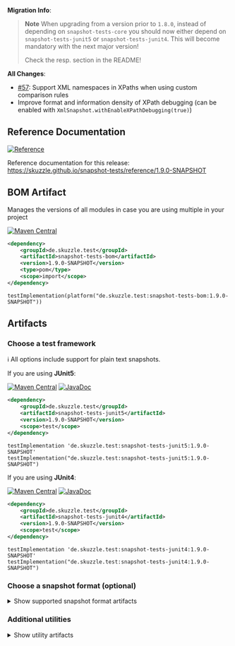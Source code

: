 **Migration Info**: 

> **Note**
> When upgrading from a version prior to `1.8.0`, instead of depending on `snapshot-tests-core` you should now 
> either depend on `snapshot-tests-junit5` or `snapshot-tests-junit4`. 
> This will become mandatory with the next major version!
> 
> Check the resp. section in the README!

**All Changes**: 

* [#57](https://github.com/skuzzle/snapshot-tests/issues/57): Support XML namespaces in XPaths when using custom comparison rules
* Improve format and information density of XPath debugging (can be enabled with `XmlSnapshot.withEnableXPathDebugging(true)`)

## Reference Documentation

[![Reference](https://img.shields.io/static/v1?label=Reference&message=1.9.0-SNAPSHOT&color=orange)](https://skuzzle.github.io/snapshot-tests/reference/1.9.0-SNAPSHOT)

Reference documentation for this release: https://skuzzle.github.io/snapshot-tests/reference/1.9.0-SNAPSHOT


## BOM Artifact
Manages the versions of all modules in case you are using multiple in your project

[![Maven Central](https://img.shields.io/static/v1?label=MavenCentral&message=1.9.0-SNAPSHOT&color=blue)](https://search.maven.org/artifact/de.skuzzle.test/snapshot-tests-bom/1.9.0-SNAPSHOT/jar)

```xml
<dependency>
    <groupId>de.skuzzle.test</groupId>
    <artifactId>snapshot-tests-bom</artifactId>
    <version>1.9.0-SNAPSHOT</version>
    <type>pom</type>
    <scope>import</scope>
</dependency>
```

```
testImplementation(platform("de.skuzzle.test:snapshot-tests-bom:1.9.0-SNAPSHOT"))
```

## Artifacts

### Choose a test framework

ℹ️ All options include support for plain text snapshots.

If you are using **JUnit5**:

[![Maven Central](https://img.shields.io/static/v1?label=MavenCentral&message=1.9.0-SNAPSHOT&color=blue)](https://search.maven.org/artifact/de.skuzzle.test/snapshot-tests-junit5/1.9.0-SNAPSHOT/jar) [![JavaDoc](https://img.shields.io/static/v1?label=JavaDoc&message=1.9.0-SNAPSHOT&color=orange)](http://www.javadoc.io/doc/de.skuzzle.test/snapshot-tests-junit5/1.9.0-SNAPSHOT)

```xml
<dependency>
    <groupId>de.skuzzle.test</groupId>
    <artifactId>snapshot-tests-junit5</artifactId>
    <version>1.9.0-SNAPSHOT</version>
    <scope>test</scope>
</dependency>
```

```
testImplementation 'de.skuzzle.test:snapshot-tests-junit5:1.9.0-SNAPSHOT'
testImplementation("de.skuzzle.test:snapshot-tests-junit5:1.9.0-SNAPSHOT")
```

If you are using **JUnit4**:

[![Maven Central](https://img.shields.io/static/v1?label=MavenCentral&message=1.9.0-SNAPSHOT&color=blue)](https://search.maven.org/artifact/de.skuzzle.test/snapshot-tests-junit4/1.9.0-SNAPSHOT/jar) [![JavaDoc](https://img.shields.io/static/v1?label=JavaDoc&message=1.9.0-SNAPSHOT&color=orange)](http://www.javadoc.io/doc/de.skuzzle.test/snapshot-tests-junit4/1.9.0-SNAPSHOT)

```xml
<dependency>
    <groupId>de.skuzzle.test</groupId>
    <artifactId>snapshot-tests-junit4</artifactId>
    <version>1.9.0-SNAPSHOT</version>
    <scope>test</scope>
</dependency>
```

```
testImplementation 'de.skuzzle.test:snapshot-tests-junit4:1.9.0-SNAPSHOT'
testImplementation("de.skuzzle.test:snapshot-tests-junit4:1.9.0-SNAPSHOT")
```

### Choose a snapshot format (optional)
<details>
    <summary>Show supported snapshot format artifacts</summary>
    
If you want **JSON** based snapshots:

[![Maven Central](https://img.shields.io/static/v1?label=MavenCentral&message=1.9.0-SNAPSHOT&color=blue)](https://search.maven.org/artifact/de.skuzzle.test/snapshot-tests-jackson/1.9.0-SNAPSHOT/jar) [![JavaDoc](https://img.shields.io/static/v1?label=JavaDoc&message=1.9.0-SNAPSHOT&color=orange)](http://www.javadoc.io/doc/de.skuzzle.test/snapshot-tests-jackson/1.9.0-SNAPSHOT)

```xml
<dependency>
    <groupId>de.skuzzle.test</groupId>
    <artifactId>snapshot-tests-jackson</artifactId>
    <version>1.9.0-SNAPSHOT</version>
    <scope>test</scope>
</dependency>
```

```
testImplementation 'de.skuzzle.test:snapshot-tests-jackson:1.9.0-SNAPSHOT'
testImplementation("de.skuzzle.test:snapshot-tests-jackson:1.9.0-SNAPSHOT")
```

If you want **XML** based snapshots using jaxb and `javax.xml` legacy namespaces:

[![Maven Central](https://img.shields.io/static/v1?label=MavenCentral&message=1.9.0-SNAPSHOT&color=blue)](https://search.maven.org/artifact/de.skuzzle.test/snapshot-tests-jaxb/1.9.0-SNAPSHOT/jar) [![JavaDoc](https://img.shields.io/static/v1?label=JavaDoc&message=1.9.0-SNAPSHOT&color=orange)](http://www.javadoc.io/doc/de.skuzzle.test/snapshot-tests-jaxb/1.9.0-SNAPSHOT)

```xml
<dependency>
    <groupId>de.skuzzle.test</groupId>
    <artifactId>snapshot-tests-jaxb</artifactId>
    <version>1.9.0-SNAPSHOT</version>
    <scope>test</scope>
</dependency>
```

```
testImplementation 'de.skuzzle.test:snapshot-tests-jaxb:1.9.0-SNAPSHOT'
testImplementation("de.skuzzle.test:snapshot-tests-jaxb:1.9.0-SNAPSHOT")
```

If you want **XML** based snapshots using jaxb new `jakarta.xml` namespaces:

[![Maven Central](https://img.shields.io/static/v1?label=MavenCentral&message=1.9.0-SNAPSHOT&color=blue)](https://search.maven.org/artifact/de.skuzzle.test/snapshot-tests-jaxb-jakarta/1.9.0-SNAPSHOT/jar) [![JavaDoc](https://img.shields.io/static/v1?label=JavaDoc&message=1.9.0-SNAPSHOT&color=orange)](http://www.javadoc.io/doc/de.skuzzle.test/snapshot-tests-jaxb-jakarta/1.9.0-SNAPSHOT)

```xml
<dependency>
    <groupId>de.skuzzle.test</groupId>
    <artifactId>snapshot-tests-jaxb-jakarta</artifactId>
    <version>1.9.0-SNAPSHOT</version>
    <scope>test</scope>
</dependency>
```

```
testImplementation 'de.skuzzle.test:snapshot-tests-jaxb-jakarta:1.9.0-SNAPSHOT'
testImplementation("de.skuzzle.test:snapshot-tests-jaxb-jakarta:1.9.0-SNAPSHOT")
```

If you want **HTML** based snapshots:

[![Maven Central](https://img.shields.io/static/v1?label=MavenCentral&message=1.9.0-SNAPSHOT&color=blue)](https://search.maven.org/artifact/de.skuzzle.test/snapshot-tests-html/1.9.0-SNAPSHOT/jar) [![JavaDoc](https://img.shields.io/static/v1?label=JavaDoc&message=1.9.0-SNAPSHOT&color=orange)](http://www.javadoc.io/doc/de.skuzzle.test/snapshot-tests-html/1.9.0-SNAPSHOT)

```xml
<dependency>
    <groupId>de.skuzzle.test</groupId>
    <artifactId>snapshot-tests-html</artifactId>
    <version>1.9.0-SNAPSHOT</version>
    <scope>test</scope>
</dependency>
```

```
testImplementation 'de.skuzzle.test:snapshot-tests-html:1.9.0-SNAPSHOT'
testImplementation("de.skuzzle.test:snapshot-tests-html:1.9.0-SNAPSHOT")
```
</details>

### Additional utilities

<details>
    <summary>Show utility artifacts</summary>

Directory Params

[![Maven Central](https://img.shields.io/static/v1?label=MavenCentral&message=1.9.0-SNAPSHOT&color=blue)](https://search.maven.org/artifact/de.skuzzle.test/snapshot-tests-directory-params/1.9.0-SNAPSHOT/jar) [![JavaDoc](https://img.shields.io/static/v1?label=JavaDoc&message=1.9.0-SNAPSHOT&color=orange)](http://www.javadoc.io/doc/de.skuzzle.test/snapshot-tests-directory-params/1.9.0-SNAPSHOT)

```xml
<dependency>
    <groupId>de.skuzzle.test</groupId>
    <artifactId>snapshot-tests-directory-params</artifactId>
    <version>1.9.0-SNAPSHOT</version>
    <scope>test</scope>
</dependency>
```

```
testImplementation 'de.skuzzle.test:snapshot-tests-directory-params:1.9.0-SNAPSHOT'
testImplementation("de.skuzzle.test:snapshot-tests-directory-params:1.9.0-SNAPSHOT")
```

Object normalization (⚠️ Experimental⚠)

[![Maven Central](https://img.shields.io/static/v1?label=MavenCentral&message=1.9.0-SNAPSHOT&color=blue)](https://search.maven.org/artifact/de.skuzzle.test/snapshot-tests-normalize/1.9.0-SNAPSHOT/jar) [![JavaDoc](https://img.shields.io/static/v1?label=JavaDoc&message=1.9.0-SNAPSHOT&color=orange)](http://www.javadoc.io/doc/de.skuzzle.test/snapshot-tests-normalize/1.9.0-SNAPSHOT)

```xml
<dependency>
    <groupId>de.skuzzle.test</groupId>
    <artifactId>snapshot-tests-normalize</artifactId>
    <version>1.9.0-SNAPSHOT</version>
    <scope>test</scope>
</dependency>
```

```
testImplementation 'de.skuzzle.test:snapshot-tests-normalize:1.9.0-SNAPSHOT'
testImplementation("de.skuzzle.test:snapshot-tests-normalize:1.9.0-SNAPSHOT")
```
</details>